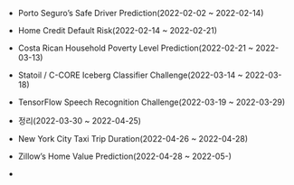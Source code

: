 - Porto Seguro’s Safe Driver Prediction(2022-02-02 ~ 2022-02-14)

- Home Credit Default Risk(2022-02-14 ~ 2022-02-21)

- Costa Rican Household Poverty Level Prediction(2022-02-21 ~ 2022-03-13)

- Statoil / C-CORE Iceberg Classifier Challenge(2022-03-14 ~ 2022-03-18)

- TensorFlow Speech Recognition Challenge(2022-03-19 ~ 2022-03-29)

- 정리(2022-03-30 ~ 2022-04-25)

- New York City Taxi Trip Duration(2022-04-26 ~ 2022-04-28)

- Zillow’s Home Value Prediction(2022-04-28 ~ 2022-05-)

- 
